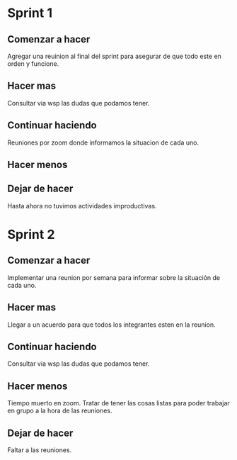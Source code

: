 # Sprint 1

## Comenzar a hacer

Agregar una reuinion al final del sprint para asegurar de que todo este en orden y funcione.

## Hacer mas

Consultar via wsp las dudas que podamos tener.

## Continuar haciendo

Reuniones por zoom donde informamos la situacion de cada uno.

## Hacer menos



## Dejar de hacer

Hasta ahora no tuvimos actividades improductivas.

# Sprint 2

## Comenzar a hacer

Implementar una reunion por semana para informar sobre la situación de cada uno.

## Hacer mas

Llegar a un acuerdo para que todos los integrantes esten en la reunion.

## Continuar haciendo

Consultar via wsp las dudas que podamos tener.

## Hacer menos

Tiempo muerto en zoom. Tratar de tener las cosas listas para poder trabajar en grupo a la hora de las reuniones.

## Dejar de hacer

Faltar a las reuniones.
